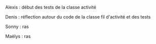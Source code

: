 Alexis : début des tests de la classe activité

Denis : réflection autour du code de la classe fil d'activité et des tests

Sonny : ras

Maëlys : ras
